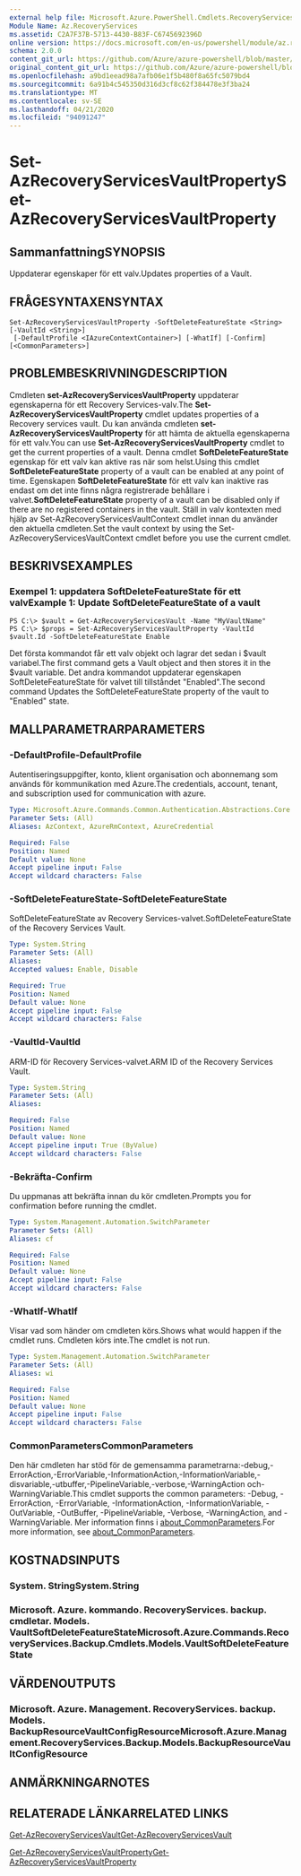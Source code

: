 ```yaml
---
external help file: Microsoft.Azure.PowerShell.Cmdlets.RecoveryServices.Backup.dll-Help.xml
Module Name: Az.RecoveryServices
ms.assetid: C2A7F37B-5713-4430-B83F-C6745692396D
online version: https://docs.microsoft.com/en-us/powershell/module/az.recoveryservices/set-azrecoveryservicesvaultproperty
schema: 2.0.0
content_git_url: https://github.com/Azure/azure-powershell/blob/master/src/RecoveryServices/RecoveryServices/help/Set-AzRecoveryServicesVaultProperty.md
original_content_git_url: https://github.com/Azure/azure-powershell/blob/master/src/RecoveryServices/RecoveryServices/help/Set-AzRecoveryServicesVaultProperty.md
ms.openlocfilehash: a9bd1eead98a7afb06e1f5b480f8a65fc5079bd4
ms.sourcegitcommit: 6a91b4c545350d316d3cf8c62f384478e3f3ba24
ms.translationtype: MT
ms.contentlocale: sv-SE
ms.lasthandoff: 04/21/2020
ms.locfileid: "94091247"
---
```

# <span data-ttu-id="50c1d-101">Set-AzRecoveryServicesVaultProperty</span><span class="sxs-lookup"><span data-stu-id="50c1d-101">Set-AzRecoveryServicesVaultProperty</span></span>

## <span data-ttu-id="50c1d-102">Sammanfattning</span><span class="sxs-lookup"><span data-stu-id="50c1d-102">SYNOPSIS</span></span>
<span data-ttu-id="50c1d-103">Uppdaterar egenskaper för ett valv.</span><span class="sxs-lookup"><span data-stu-id="50c1d-103">Updates properties of a Vault.</span></span>

## <span data-ttu-id="50c1d-104">FRÅGESYNTAXEN</span><span class="sxs-lookup"><span data-stu-id="50c1d-104">SYNTAX</span></span>

```
Set-AzRecoveryServicesVaultProperty -SoftDeleteFeatureState <String> [-VaultId <String>]
 [-DefaultProfile <IAzureContextContainer>] [-WhatIf] [-Confirm] [<CommonParameters>]
```

## <span data-ttu-id="50c1d-105">PROBLEMBESKRIVNING</span><span class="sxs-lookup"><span data-stu-id="50c1d-105">DESCRIPTION</span></span>
<span data-ttu-id="50c1d-106">Cmdleten **set-AzRecoveryServicesVaultProperty** uppdaterar egenskaperna för ett Recovery Services-valv.</span><span class="sxs-lookup"><span data-stu-id="50c1d-106">The **Set-AzRecoveryServicesVaultProperty** cmdlet updates properties of a Recovery services vault.</span></span>
<span data-ttu-id="50c1d-107">Du kan använda cmdleten **set-AzRecoveryServicesVaultProperty** för att hämta de aktuella egenskaperna för ett valv.</span><span class="sxs-lookup"><span data-stu-id="50c1d-107">You can use **Set-AzRecoveryServicesVaultProperty** cmdlet to get the current properties of a vault.</span></span>
<span data-ttu-id="50c1d-108">Denna cmdlet **SoftDeleteFeatureState** egenskap för ett valv kan aktive ras när som helst.</span><span class="sxs-lookup"><span data-stu-id="50c1d-108">Using this cmdlet **SoftDeleteFeatureState** property of a vault can be enabled at any point of time.</span></span>
<span data-ttu-id="50c1d-109">Egenskapen **SoftDeleteFeatureState** för ett valv kan inaktive ras endast om det inte finns några registrerade behållare i valvet.</span><span class="sxs-lookup"><span data-stu-id="50c1d-109">**SoftDeleteFeatureState** property of a vault can be disabled only if there are no registered containers in the vault.</span></span>
<span data-ttu-id="50c1d-110">Ställ in valv kontexten med hjälp av Set-AzRecoveryServicesVaultContext cmdlet innan du använder den aktuella cmdleten.</span><span class="sxs-lookup"><span data-stu-id="50c1d-110">Set the vault context by using the Set-AzRecoveryServicesVaultContext cmdlet before you use the current cmdlet.</span></span>

## <span data-ttu-id="50c1d-111">BESKRIVS</span><span class="sxs-lookup"><span data-stu-id="50c1d-111">EXAMPLES</span></span>

### <span data-ttu-id="50c1d-112">Exempel 1: uppdatera SoftDeleteFeatureState för ett valv</span><span class="sxs-lookup"><span data-stu-id="50c1d-112">Example 1: Update SoftDeleteFeatureState of a vault</span></span>
```
PS C:\> $vault = Get-AzRecoveryServicesVault -Name "MyVaultName"
PS C:\> $props = Set-AzRecoveryServicesVaultProperty -VaultId $vault.Id -SoftDeleteFeatureState Enable
```

<span data-ttu-id="50c1d-113">Det första kommandot får ett valv objekt och lagrar det sedan i $vault variabel.</span><span class="sxs-lookup"><span data-stu-id="50c1d-113">The first command gets a Vault object and then stores it in the $vault variable.</span></span>
<span data-ttu-id="50c1d-114">Det andra kommandot uppdaterar egenskapen SoftDeleteFeatureState för valvet till tillståndet "Enabled".</span><span class="sxs-lookup"><span data-stu-id="50c1d-114">The second command Updates the SoftDeleteFeatureState property of the vault to "Enabled" state.</span></span>

## <span data-ttu-id="50c1d-115">MALLPARAMETRAR</span><span class="sxs-lookup"><span data-stu-id="50c1d-115">PARAMETERS</span></span>

### <span data-ttu-id="50c1d-116">-DefaultProfile</span><span class="sxs-lookup"><span data-stu-id="50c1d-116">-DefaultProfile</span></span>
<span data-ttu-id="50c1d-117">Autentiseringsuppgifter, konto, klient organisation och abonnemang som används för kommunikation med Azure.</span><span class="sxs-lookup"><span data-stu-id="50c1d-117">The credentials, account, tenant, and subscription used for communication with azure.</span></span>

```yaml
Type: Microsoft.Azure.Commands.Common.Authentication.Abstractions.Core.IAzureContextContainer
Parameter Sets: (All)
Aliases: AzContext, AzureRmContext, AzureCredential

Required: False
Position: Named
Default value: None
Accept pipeline input: False
Accept wildcard characters: False
```

### <span data-ttu-id="50c1d-118">-SoftDeleteFeatureState</span><span class="sxs-lookup"><span data-stu-id="50c1d-118">-SoftDeleteFeatureState</span></span>
<span data-ttu-id="50c1d-119">SoftDeleteFeatureState av Recovery Services-valvet.</span><span class="sxs-lookup"><span data-stu-id="50c1d-119">SoftDeleteFeatureState of the Recovery Services Vault.</span></span>

```yaml
Type: System.String
Parameter Sets: (All)
Aliases:
Accepted values: Enable, Disable

Required: True
Position: Named
Default value: None
Accept pipeline input: False
Accept wildcard characters: False
```

### <span data-ttu-id="50c1d-120">-VaultId</span><span class="sxs-lookup"><span data-stu-id="50c1d-120">-VaultId</span></span>
<span data-ttu-id="50c1d-121">ARM-ID för Recovery Services-valvet.</span><span class="sxs-lookup"><span data-stu-id="50c1d-121">ARM ID of the Recovery Services Vault.</span></span>

```yaml
Type: System.String
Parameter Sets: (All)
Aliases:

Required: False
Position: Named
Default value: None
Accept pipeline input: True (ByValue)
Accept wildcard characters: False
```

### <span data-ttu-id="50c1d-122">-Bekräfta</span><span class="sxs-lookup"><span data-stu-id="50c1d-122">-Confirm</span></span>
<span data-ttu-id="50c1d-123">Du uppmanas att bekräfta innan du kör cmdleten.</span><span class="sxs-lookup"><span data-stu-id="50c1d-123">Prompts you for confirmation before running the cmdlet.</span></span>

```yaml
Type: System.Management.Automation.SwitchParameter
Parameter Sets: (All)
Aliases: cf

Required: False
Position: Named
Default value: None
Accept pipeline input: False
Accept wildcard characters: False
```

### <span data-ttu-id="50c1d-124">-WhatIf</span><span class="sxs-lookup"><span data-stu-id="50c1d-124">-WhatIf</span></span>
<span data-ttu-id="50c1d-125">Visar vad som händer om cmdleten körs.</span><span class="sxs-lookup"><span data-stu-id="50c1d-125">Shows what would happen if the cmdlet runs.</span></span> <span data-ttu-id="50c1d-126">Cmdleten körs inte.</span><span class="sxs-lookup"><span data-stu-id="50c1d-126">The cmdlet is not run.</span></span>

```yaml
Type: System.Management.Automation.SwitchParameter
Parameter Sets: (All)
Aliases: wi

Required: False
Position: Named
Default value: None
Accept pipeline input: False
Accept wildcard characters: False
```

### <span data-ttu-id="50c1d-127">CommonParameters</span><span class="sxs-lookup"><span data-stu-id="50c1d-127">CommonParameters</span></span>
<span data-ttu-id="50c1d-128">Den här cmdleten har stöd för de gemensamma parametrarna:-debug,-ErrorAction,-ErrorVariable,-InformationAction,-InformationVariable,-disvariable,-utbuffer,-PipelineVariable,-verbose,-WarningAction och-WarningVariable.</span><span class="sxs-lookup"><span data-stu-id="50c1d-128">This cmdlet supports the common parameters: -Debug, -ErrorAction, -ErrorVariable, -InformationAction, -InformationVariable, -OutVariable, -OutBuffer, -PipelineVariable, -Verbose, -WarningAction, and -WarningVariable.</span></span> <span data-ttu-id="50c1d-129">Mer information finns i [about_CommonParameters](http://go.microsoft.com/fwlink/?LinkID=113216).</span><span class="sxs-lookup"><span data-stu-id="50c1d-129">For more information, see [about_CommonParameters](http://go.microsoft.com/fwlink/?LinkID=113216).</span></span>

## <span data-ttu-id="50c1d-130">KOSTNADS</span><span class="sxs-lookup"><span data-stu-id="50c1d-130">INPUTS</span></span>

### <span data-ttu-id="50c1d-131">System. String</span><span class="sxs-lookup"><span data-stu-id="50c1d-131">System.String</span></span>

### <span data-ttu-id="50c1d-132">Microsoft. Azure. kommando. RecoveryServices. backup. cmdletar. Models. VaultSoftDeleteFeatureState</span><span class="sxs-lookup"><span data-stu-id="50c1d-132">Microsoft.Azure.Commands.RecoveryServices.Backup.Cmdlets.Models.VaultSoftDeleteFeatureState</span></span>

## <span data-ttu-id="50c1d-133">VÄRDEN</span><span class="sxs-lookup"><span data-stu-id="50c1d-133">OUTPUTS</span></span>

### <span data-ttu-id="50c1d-134">Microsoft. Azure. Management. RecoveryServices. backup. Models. BackupResourceVaultConfigResource</span><span class="sxs-lookup"><span data-stu-id="50c1d-134">Microsoft.Azure.Management.RecoveryServices.Backup.Models.BackupResourceVaultConfigResource</span></span>

## <span data-ttu-id="50c1d-135">ANMÄRKNINGAR</span><span class="sxs-lookup"><span data-stu-id="50c1d-135">NOTES</span></span>

## <span data-ttu-id="50c1d-136">RELATERADE LÄNKAR</span><span class="sxs-lookup"><span data-stu-id="50c1d-136">RELATED LINKS</span></span>

[<span data-ttu-id="50c1d-137">Get-AzRecoveryServicesVault</span><span class="sxs-lookup"><span data-stu-id="50c1d-137">Get-AzRecoveryServicesVault</span></span>](./Get-AzRecoveryServicesVault.md)

[<span data-ttu-id="50c1d-138">Get-AzRecoveryServicesVaultProperty</span><span class="sxs-lookup"><span data-stu-id="50c1d-138">Get-AzRecoveryServicesVaultProperty</span></span>](./Get-AzRecoveryServicesVaultProperty.md)


